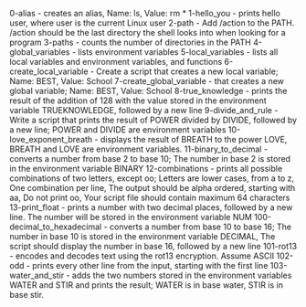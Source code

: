 0-alias - creates an alias, Name: ls, Value: rm *
1-hello_you - prints hello user, where user is the current Linux user
2-path - Add /action to the PATH. /action should be the last directory the shell looks into when looking for a program
3-paths - counts the number of directories in the PATH
4-global_variables - lists environment variables
5-local_variables - lists all local variables and environment variables, and functions
6-create_local_variable - Create a script that creates a new local variable; Name: BEST, Value: School
7-create_global_variable - that creates a new global variable; Name: BEST, Value: School
8-true_knowledge  - prints the result of the addition of 128 with the value stored in the environment variable TRUEKNOWLEDGE, followed by a new line
9-divide_and_rule - Write a script that prints the result of POWER divided by DIVIDE, followed by a new line; POWER and DIVIDE are environment variables
10-love_exponent_breath - displays the result of BREATH to the power LOVE, BREATH and LOVE are environment variables.
11-binary_to_decimal - converts a number from base 2 to base 10; The number in base 2 is stored in the environment variable BINARY
12-combinations - prints all possible combinations of two letters, except oo; Letters are lower cases, from a to z, One combination per line, The output should be alpha ordered, starting with aa, Do not print oo, Your script file should contain maximum 64 characters
13-print_float - prints a number with two decimal places, followed by a new line. The number will be stored in the environment variable NUM
100-decimal_to_hexadecimal - converts a number from base 10 to base 16; The number in base 10 is stored in the environment variable DECIMAL, The script should display the number in base 16, followed by a new line
101-rot13 - encodes and decodes text using the rot13 encryption. Assume ASCII
102-odd -  prints every other line from the input, starting with the first line
103-water_and_stir - adds the two numbers stored in the environment variables WATER and STIR and prints the result; WATER is in base water, STIR is in base stir.
